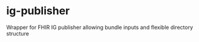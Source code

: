 # ig-publisher
Wrapper for FHIR IG publisher allowing bundle inputs and flexible directory structure
